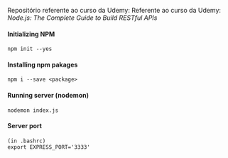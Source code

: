 Repositório referente ao curso da Udemy: Referente ao curso da Udemy: *Node.js: The Complete Guide to Build RESTful APIs*

#### Initializing NPM
    npm init --yes

#### Installing npm pakages   
    npm i --save <package>

#### Running server (nodemon)
    nodemon index.js

#### Server port
    (in .bashrc)
    export EXPRESS_PORT='3333'